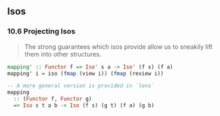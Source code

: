 ## Isos

### 10.6 Projecting Isos

> The strong guarantees which isos provide allow us to sneakily lift them into other structures.

```haskell
mapping' :: Functor f => Iso' s a -> Iso' (f s) (f a)
mapping' i = iso (fmap (view i)) (fmap (review i))

-- A more general version is provided in `lens`
mapping 
  :: (Functor f, Functor g)
  => Iso s t a b -> Iso (f s) (g t) (f a) (g b)
```
